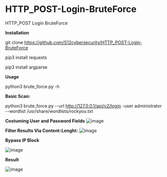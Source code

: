 # HTTP_POST-Login-BruteForce
HTTP_POST Login BruteForce

**Installation**

git clone https://github.com/S12cybersecurity/HTTP_POST-Login-BruteForce

pip3 install requests

pip3 install argparse

**Usage**

python3 brute_force.py -h

**Basic Scan:**

python3 brute_force.py --url http://127.0.0.1/api/v2/login -user administrator --wordlist /usr/share/wordlists/rockyou.txt

**Costuming User and Password Fields**
![image](https://user-images.githubusercontent.com/79543461/174681001-96112bef-ec59-4c22-8ec3-d667f66a5d30.png)


**Filter Results Via Content-Lenght:**
![image](https://user-images.githubusercontent.com/79543461/174680718-77ff2f6f-9673-49b8-be58-6c6a73b87d79.png)

**Bypass IP Block**

![image](https://user-images.githubusercontent.com/79543461/178065409-6ebb5bf9-edf5-4991-ba37-42d5116e5245.png)

**Result**

![image](https://user-images.githubusercontent.com/79543461/167248444-c47e9238-8ff9-4876-a45b-9b96337633f7.png)
